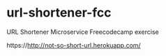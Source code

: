 # url-shortener-fcc
URL Shortener Microservice Freecodecamp exercise

https://http://not-so-short-url.herokuapp.com/
